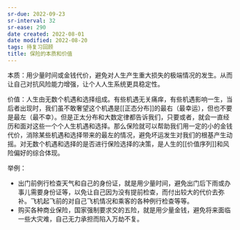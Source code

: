 ```yaml
---
sr-due: 2022-09-23
sr-interval: 32
sr-ease: 290
date created: 2022-08-01
date modified: 2022-08-20
tags: 待复习回顾
title: 保险的本质和价值
---
```


本质：用少量时间或金钱代价，避免对人生产生重大损失的极端情况的发生。从而让自己对抗风险能力增强，让个人人生系统更具稳定性。

价值：人生由无数个机遇和选择组成。有些机遇无关痛痒，有些机遇影响一生，当后者出现时，我们虽不敢奢望这个机遇是[[正态分布]]的最右（最幸运），但也不要是最左（最不幸）。但是正太分布和大数定律都告诉我们，只要或者，就会一直经历和面对这些一个个人生机遇和选择。那么保险就可以帮助我们用一定的小的金钱代价，消除某些机遇和选择带来的最左的情况，避免坏运发生对我们的根基产生动摇。对无数个机遇和选择的是否进行保险选择的决策，是人生的[[价值序列]]和风险偏好的综合体现。

举例：

- 出门前例行检查天气和自己的身份证，就是用少量时间，避免出门后下雨或办事儿需要身份证等，以免让自己因为没有提前检查，而付出较大的代价去弥补。飞机起飞前的对自己飞机情况和乘客的各种例行检查等等。
- 购买各种商业保险，国家强制要求交的五险，就是用少量金钱，避免将来面临一些大灾难，自己无力承担而陷入万劫不复。
